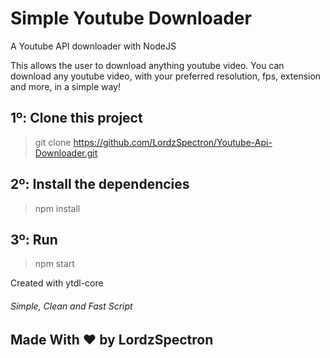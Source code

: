# Simple Youtube Downloader
A Youtube API downloader with NodeJS

This allows the user to download anything youtube video. 
You can download any youtube video, with your preferred resolution, fps, extension and more, in a simple way!

## 1º: Clone this project
> git clone https://github.com/LordzSpectron/Youtube-Api-Downloader.git

## 2º: Install the dependencies
> npm install

## 3º: Run 
> npm start

Created with ytdl-core

<h6>Simple, Clean and Fast Script</h6>
<h2>Made With ♥ by LordzSpectron</h2>

